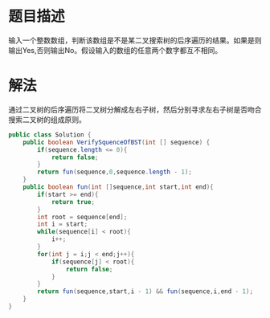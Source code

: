 # 题目描述
输入一个整数数组，判断该数组是不是某二叉搜索树的后序遍历的结果。如果是则输出Yes,否则输出No。假设输入的数组的任意两个数字都互不相同。

# 解法
通过二叉树的后序遍历将二叉树分解成左右子树，然后分别寻求左右子树是否吻合搜索二叉树的组成原则。
```java
public class Solution {
    public boolean VerifySquenceOfBST(int [] sequence) {
        if(sequence.length <= 0){
            return false;
        }
        return fun(sequence,0,sequence.length - 1);
    }
    public boolean fun(int []sequence,int start,int end){
        if(start >= end){
            return true;
        }
        int root = sequence[end];
        int i = start;
        while(sequence[i] < root){
            i++;
        }
        for(int j = i;j < end;j++){
            if(sequence[j] < root){
                return false;
            }
        }
        return fun(sequence,start,i - 1) && fun(sequence,i,end - 1);
    }
}
```
